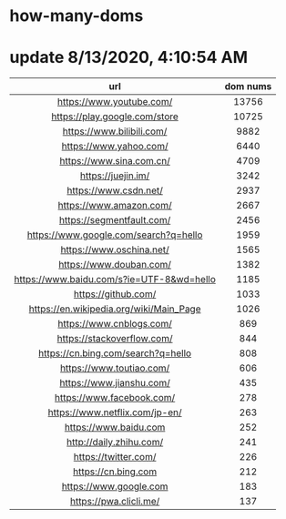 # how-many-doms

# update 8/13/2020, 4:10:54 AM

url | dom nums
:-: | :-:
https://www.youtube.com/ | 13756
https://play.google.com/store | 10725
https://www.bilibili.com/ | 9882
https://www.yahoo.com/ | 6440
https://www.sina.com.cn/ | 4709
https://juejin.im/ | 3242
https://www.csdn.net/ | 2937
https://www.amazon.com/ | 2667
https://segmentfault.com/ | 2456
https://www.google.com/search?q=hello | 1959
https://www.oschina.net/ | 1565
https://www.douban.com/ | 1382
https://www.baidu.com/s?ie=UTF-8&wd=hello | 1185
https://github.com/ | 1033
https://en.wikipedia.org/wiki/Main_Page | 1026
https://www.cnblogs.com/ | 869
https://stackoverflow.com/ | 844
https://cn.bing.com/search?q=hello | 808
https://www.toutiao.com/ | 606
https://www.jianshu.com/ | 435
https://www.facebook.com/ | 278
https://www.netflix.com/jp-en/ | 263
https://www.baidu.com | 252
http://daily.zhihu.com/ | 241
https://twitter.com/ | 226
https://cn.bing.com | 212
https://www.google.com | 183
https://pwa.clicli.me/ | 137
